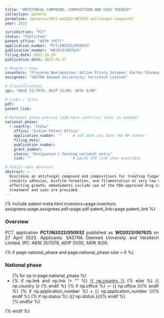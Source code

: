 ```yaml
---
title: "ANTIFUNGAL COMPOUND, COMPOSITION AND USES THEREOF"
collection: patents
permalink: /patents/2023-wo2023-067625-antifungal-compound/
year: 2023

jurisdiction: "PCT"
status: "Published"
patent_office: "WIPO (PCT)"
application_number: "PCT/IN2022/050932"
publication_number: "WO2023/067625"
filing_date: 2022-10-19
publication_date: 2023-04-27

# People / orgs
inventors: "Prasanna Neelakantan; Adline Princy Solomon; Karthi Shanmugam"
assignees: "SASTRA Deemed University; Versitech Limited"

# Classifications
ipc: "A61K 31/7076; A61P 31/00; A61K 9/00"

# Links / files
pdf:
patent_link:

# National phase entries (add more countries later as needed)
national_phase:
  - country: "India"
    office: "Indian Patent Office"
    application_number: ""     # add when you have the NP number
    filing_date:
    publication_number:
    grant_number:
    status: "Designated / Pending national entry"
    link: ""                   # paste IPO link when available

# Public-safe abstract
abstract: >-
  Discloses an antifungal compound and compositions for treating fungal disease. The compound
  inhibits adhesion, biofilm formation, and filamentation at very low concentrations without
  affecting growth; embodiments include use of the FDA-approved drug Cangrelor. Methods of
  treatment and uses are provided.
---
```


{% include patent-meta.html inventors=page.inventors assignees=page.assignees pdf=page.pdf patent_link=page.patent_link %}

<div align="justify">

### Overview
<p>
PCT application <strong>PCT/IN2022/050932</strong> published as <strong>WO2023/067625</strong> on 27 April 2023. Applicants: SASTRA Deemed University and Versitech Limited. IPC: A61K 31/7076, A61P 31/00, A61K 9/00.
</p>

{% if page.national_phase and page.national_phase.size > 0 %}
<h3>National phase</h3>
<ul>
  {% for np in page.national_phase %}
  <li>
    {% if np.link and np.link != "" %}
      <a href="{{ np.link }}" target="_blank" rel="noopener">{{ np.country }}</a>
    {% else %}
      {{ np.country }}
    {% endif %}
    {% if np.office %} — {{ np.office }}{% endif %}
    {% if np.application_number %} • {{ np.application_number }}{% endif %}
    {% if np.status %} <em>({{ np.status }})</em>{% endif %}
  </li>
  {% endfor %}
</ul>
{% endif %}

</div>

